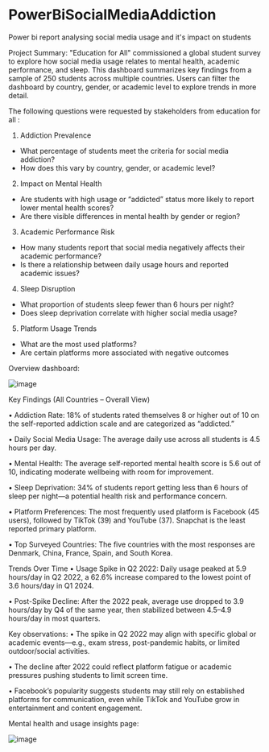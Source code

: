 # PowerBiSocialMediaAddiction
Power bi report analysing social media usage and it's impact on students 

Project Summary:
"Education for All" commissioned a global student survey to explore how social media usage relates to mental health, academic performance, and sleep. This dashboard summarizes key findings from a sample of 250 students across multiple countries. Users can filter the dashboard by country, gender, or academic level to explore trends in more detail.

The following questions were requested by stakeholders from education for all :


1.	Addiction Prevalence
  -	What percentage of students meet the criteria for social media addiction?
  - How does this vary by country, gender, or academic level?
2.	Impact on Mental Health
  -	Are students with high usage or “addicted” status more likely to report lower mental health scores?
  - Are there visible differences in mental health by gender or region?
3.	Academic Performance Risk
  - How many students report that social media negatively affects their academic performance?
  - Is there a relationship between daily usage hours and reported academic issues?
4.	Sleep Disruption
  - What proportion of students sleep fewer than 6 hours per night?
  - Does sleep deprivation correlate with higher social media usage?
5.	Platform Usage Trends
  -  What are the most used platforms?
  - Are certain platforms more associated with negative outcomes

Overview dashboard:

![image](https://github.com/user-attachments/assets/d097af5f-2814-4dd6-bc84-8dc6b3e92176)

Key Findings (All Countries – Overall View)

•	Addiction Rate:
18% of students rated themselves 8 or higher out of 10 on the self-reported addiction scale and are categorized as “addicted.”

•	Daily Social Media Usage:
The average daily use across all students is 4.5 hours per day.

•	Mental Health:
The average self-reported mental health score is 5.6 out of 10, indicating moderate wellbeing with room for improvement.

•	Sleep Deprivation:
34% of students report getting less than 6 hours of sleep per night—a potential health risk and performance concern.

•	Platform Preferences:
The most frequently used platform is Facebook (45 users), followed by TikTok (39) and YouTube (37). Snapchat is the least reported primary platform.

•	Top Surveyed Countries:
The five countries with the most responses are Denmark, China, France, Spain, and South Korea.

Trends Over Time
•	Usage Spike in Q2 2022:
Daily usage peaked at 5.9 hours/day in Q2 2022, a 62.6% increase compared to the lowest point of 3.6 hours/day in Q1 2024.

•	Post-Spike Decline:
After the 2022 peak, average use dropped to 3.9 hours/day by Q4 of the same year, then stabilized between 4.5–4.9 hours/day in most quarters.

Key observations:
•	The spike in Q2 2022 may align with specific global or academic events—e.g., exam stress, post-pandemic habits, or limited outdoor/social activities.

•	The decline after 2022 could reflect platform fatigue or academic pressures pushing students to limit screen time.

•	Facebook’s popularity suggests students may still rely on established platforms for communication, even while TikTok and YouTube grow in entertainment and content engagement.

Mental health and usage insights page:

![image](https://github.com/user-attachments/assets/6eb7e56e-02b7-4d66-9ea4-cc7458d105c9)






